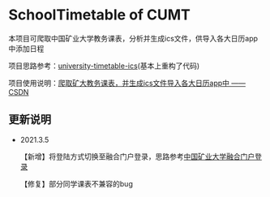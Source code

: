 # SchoolTimetable of CUMT

本项目可爬取中国矿业大学教务课表，分析并生成ics文件，供导入各大日历app中添加日程

项目思路参考：[university-timetable-ics](https://github.com/upuphero/university-timetable-ics)(基本上重构了代码)

项目使用说明：[爬取矿大教务课表，并生成ics文件导入各大日历app中 —— CSDN](https://blog.csdn.net/qq_45355034/article/details/113103504)

## 更新说明
- 2021.3.5
  
  【新增】将登陆方式切换至融合门户登录，思路参考[中国矿业大学融合门户登录](https://github.com/boopo/NewCumtLogin)
  
  【修复】部分同学课表不兼容的bug

